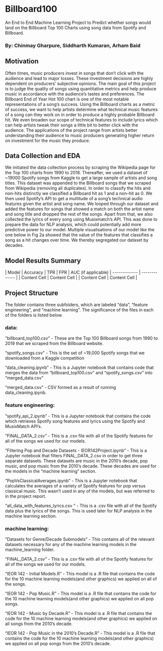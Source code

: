 # Billboard100

An End to End Machine Learning Project to Predict whether songs would land on the Billboard Top 100 Charts using song data from Spotify and Billboard.

### By: Chinmay Gharpure, Siddharth Kumaran, Arham Baid

## Motivation 

Often times, music producers invest in songs that don’t click with the audience and lead to major losses. These investment decisions are highly dependent on producers’ subjective opinions. The main goal of this project is to judge the quality of songs using quantitative metrics and help produce music in accordance with the audience’s tastes and preferences. The Billboard End of Year Hot 100 chart is one of the most notable representations of a song’s success. Using the Billboard charts as a metric of success, we want to help artists determine what technical music features of a song can they work on in order to produce a highly probable Billboard hit. We even broaden our scope of technical features to include lyrics which can help artists tweak their songs a little bit to better click with the audience. The applications of the project range from artists better understanding their audience to music producers generating higher return on investment for the music they produce.

## Data Collection and EDA 
We initiated the data collection process by scraping the Wikipedia page for the Top 100 charts from 1990 to 2018. Thereafter, we used a dataset of ~19000 Spotify songs from Kaggle to get a large sample of artists and song titles. This dataset was appended to the Billboard songs that we scraped from Wikipedia (removing all duplicates). In order to classify the hits and non-hits distinctly we classified a Billboard hit as 1 and a non-hit as 0. We then used Spotify’s API to get a multitude of a song’s technical audio features given the artist and song name. We looped through our dataset and added the features for songs that showed a match on both the artist name and song title and dropped the rest of the songs. Apart from that, we also collected the lyrics of every song using Musixmatch’s API. This was done to prepare the data for NLP analysis, which could potentially add more predictive power to our model. Multiple visualisations of our model like the one below in Fig 2a showed that the value of the features that classifies a song as a hit changes over time. We thereby segregated our dataset by decades.

## Model Results Summary

| Model         | Accuracy      | TPR | FPR | AUC (if applicable)
| ------------- | ------------- |
| Content Cell  | Content Cell  |
| Content Cell  | Content Cell  |



## Project Structure 
The folder contains three subfolders, which are labeled “data”, “feature engineering”, and “machine learning”. The significance of the files in each of the folders is listed below. 

### data:

“billboard_top100.csv” - These are the Top 100 Billboard songs from 1990 to 2019 that we scraped from the Billboard website. 

“spotify_songs.csv” - This is the set of ~19,000 Spotify songs that we downloaded from a Kaggle competition 

“data_cleaning.ipynb” - This is a Jupyter notebook that contains code that merges the data from “billboard_top100.csv” and “spotify_songs.csv” into “merged_data.csv”

“merged_data.csv” - CSV formed as a result of running data_cleaning.ipynb. 


### feature engineering:

“spotify_api_2.ipynb” - This is a Jupyter notebook that contains the code which retrieves Spotify song features and lyrics using the Spotify and MusixMatch API’s. 

“FINAL_DATA_2.csv” - This is a .csv file with all of the Spotify features for all of the songs we used for our models. 

“Filtering Pop and Decade Datasets - IEOR142Project.ipynb” - This is a Jupyter notebook that filters FINAL_DATA_2.csv in order to get three separate datasets. These datasets are music in the 2010’s decade, pop music, and pop music from the 2010’s decade. These decades are used for the models in the “machine learning” section. 

“PopVsClassicalAverages.ipynb” - This is a Jupyter notebook that calculates the averages of a variety of Spotify features for pop versus classical music. This wasn’t used in any of the models, but was referred to in the project report. 

“all_data_with_features_lyrics.csv “ - This is a .csv file with all of the Spotify data plus the lyrics of the songs. This is used later for NLP analysis in the machine learning section. 


### machine learning: 

“Datasets for Genre/Decade Submodels” - This contains all of the relevant datasets necessary for any of the machine learning models in the machine_learning folder.

“FINAL_DATA_2.csv” - This is a .csv file with all of the Spotify features for all of the songs we used for our models. 

“IEOR 142 - Initial Models.R” - This model is a .R file that contains the code for the 10 machine learning models(and other graphics) we applied on all of the songs. 

“IEOR 142 - Pop Music.R” - This model is a .R file that contains the code for the 10 machine learning models(and other graphics) we applied on all pop songs. 

“IEOR 142 - Music by Decade.R” - This model is a .R file that contains the code for the 10 machine learning models(and other graphics) we applied on all songs from the 2010’s decade. 

“IEOR 142 - Pop Music in the 2010’s Decade.R” - This model is a .R file that contains the code for the 10 machine learning models(and other graphics) we applied on all pop songs from the 2010’s decade.
